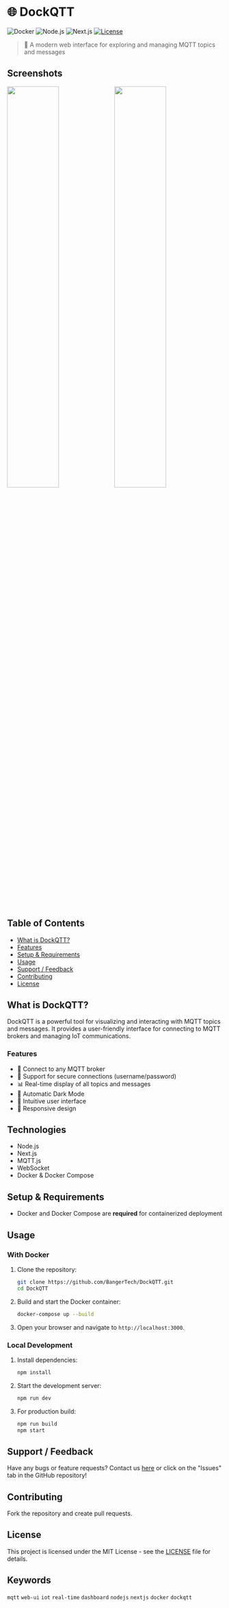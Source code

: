 # 🌐 DockQTT

![Docker](https://img.shields.io/badge/docker-%230db7ed.svg?style=for-the-badge&logo=docker&logoColor=white)
![Node.js](https://img.shields.io/badge/node.js-43853D?style=for-the-badge&logo=node.js&logoColor=white)
![Next.js](https://img.shields.io/badge/next.js-000000?style=for-the-badge&logo=next.js&logoColor=white)
[![License](https://img.shields.io/github/license/BangerTech/DockQTT?style=for-the-badge)](LICENSE)

> 🐝 A modern web interface for exploring and managing MQTT topics and messages

## Screenshots

<img src="images/screenshot-light.png" width="49%" /> <img src="images/screenshot-dark.png" width="49%" />

## Table of Contents
- [What is DockQTT?](#what-is-dockqtt)
- [Features](#features)
- [Setup & Requirements](#setup--requirements)
- [Usage](#usage)
- [Support / Feedback](#support--feedback)
- [Contributing](#contributing)
- [License](#license)

## What is DockQTT?
DockQTT is a powerful tool for visualizing and interacting with MQTT topics and messages. It provides a user-friendly interface for connecting to MQTT brokers and managing IoT communications.

### Features
- 🔌 Connect to any MQTT broker
- 🔐 Support for secure connections (username/password)
- 📊 Real-time display of all topics and messages
- 🌙 Automatic Dark Mode
- 🎯 Intuitive user interface
- 📱 Responsive design

## Technologies
- Node.js
- Next.js
- MQTT.js
- WebSocket
- Docker & Docker Compose

## Setup & Requirements
- Docker and Docker Compose are **required** for containerized deployment

## Usage

### With Docker

1. Clone the repository:
   ```bash
   git clone https://github.com/BangerTech/DockQTT.git
   cd DockQTT
   ```
2. Build and start the Docker container:
   ```bash
   docker-compose up --build
   ```
3. Open your browser and navigate to `http://localhost:3000`.

### Local Development

1. Install dependencies:
   ```bash
   npm install
   ```
2. Start the development server:
   ```bash
   npm run dev
   ```
3. For production build:
   ```bash
   npm run build
   npm start
   ```

## Support / Feedback
Have any bugs or feature requests? Contact us [here](https://github.com/BangerTech/DockQTT/issues) or click on the "Issues" tab in the GitHub repository!

## Contributing
Fork the repository and create pull requests.

## License
This project is licensed under the MIT License - see the [LICENSE](LICENSE) file for details.

## Keywords
`mqtt` `web-ui` `iot` `real-time` `dashboard` `nodejs` `nextjs` `docker` `dockqtt` 
